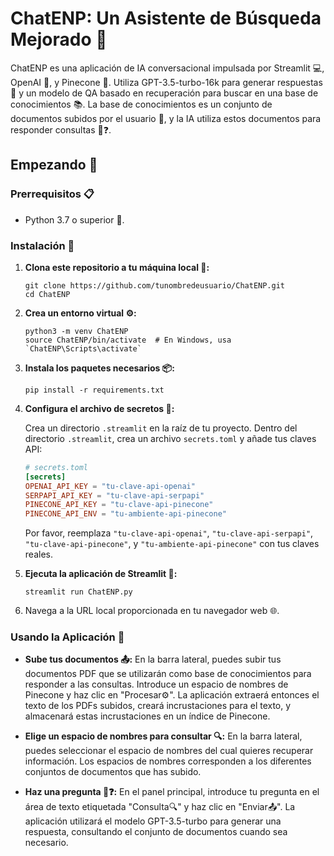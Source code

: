 # ChatENP: Un Asistente de Búsqueda Mejorado 🤖

ChatENP es una aplicación de IA conversacional impulsada por Streamlit 💻, OpenAI 🧠, y Pinecone 🌲. Utiliza GPT-3.5-turbo-16k para generar respuestas 💬 y un modelo de QA basado en recuperación para buscar en una base de conocimientos 📚. La base de conocimientos es un conjunto de documentos subidos por el usuario 👤, y la IA utiliza estos documentos para responder consultas 💭❓.

## Empezando 🚀

### Prerrequisitos 📋
- Python 3.7 o superior 🐍.

### Instalación 🔧

1. **Clona este repositorio a tu máquina local 💾:**
    ```
    git clone https://github.com/tunombredeusuario/ChatENP.git
    cd ChatENP
    ```

2. **Crea un entorno virtual ⚙️:**
    ```
    python3 -m venv ChatENP
    source ChatENP/bin/activate  # En Windows, usa `ChatENP\Scripts\activate`
    ```

3. **Instala los paquetes necesarios 📦:**
    ```
    pip install -r requirements.txt
    ```

4. **Configura el archivo de secretos 🔑:**

    Crea un directorio `.streamlit` en la raíz de tu proyecto. Dentro del directorio `.streamlit`, crea un archivo `secrets.toml` y añade tus claves API:
    ```toml
    # secrets.toml
    [secrets]
    OPENAI_API_KEY = "tu-clave-api-openai"
    SERPAPI_API_KEY = "tu-clave-api-serpapi"
    PINECONE_API_KEY = "tu-clave-api-pinecone"
    PINECONE_API_ENV = "tu-ambiente-api-pinecone"
    ```
    Por favor, reemplaza `"tu-clave-api-openai"`, `"tu-clave-api-serpapi"`, `"tu-clave-api-pinecone"`, y `"tu-ambiente-api-pinecone"` con tus claves reales.

5. **Ejecuta la aplicación de Streamlit 💫:**
    ```
    streamlit run ChatENP.py
    ```
6. Navega a la URL local proporcionada en tu navegador web 🌐.

### Usando la Aplicación 📲

- **Sube tus documentos 📤:** En la barra lateral, puedes subir tus documentos PDF que se utilizarán como base de conocimientos para responder a las consultas. Introduce un espacio de nombres de Pinecone y haz clic en "Procesar⚙️". La aplicación extraerá entonces el texto de los PDFs subidos, creará incrustaciones para el texto, y almacenará estas incrustaciones en un índice de Pinecone.
  
- **Elige un espacio de nombres para consultar 🔍:** En la barra lateral, puedes seleccionar el espacio de nombres del cual quieres recuperar información. Los espacios de nombres corresponden a los diferentes conjuntos de documentos que has subido.
  
- **Haz una pregunta 💭❓:** En el panel principal, introduce tu pregunta en el área de texto etiquetada "Consulta🔍" y haz clic en "Enviar📤". La aplicación utilizará el modelo GPT-3.5-turbo para generar una respuesta, consultando el conjunto de documentos cuando sea necesario.
